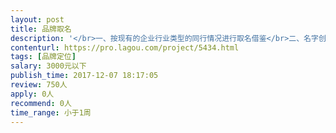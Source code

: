 ```yaml
---                
layout: post       
title: 品牌取名           
description: '</br>一、按现有的企业行业类型的同行情况进行取名借鉴</br>二、名字创新简单，易记</br>三、方便商标可以提交注册申请</br>'     
contenturl: https://pro.lagou.com/project/5434.html      
tags: [品牌定位]            
salary: 3000元以下          
publish_time: 2017-12-07 18:17:05         
review: 750人                   
apply: 0人                   
recommend: 0人                   
time_range: 小于1周              
---                 
```

